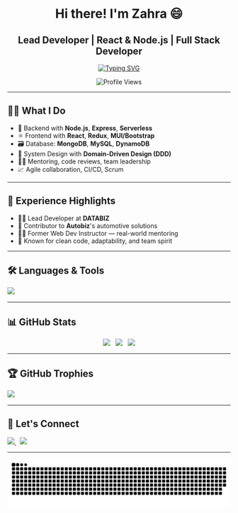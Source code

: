 <h1 align="center">Hi there! I'm Zahra 😄</h1>
<h2 align="center">Lead Developer | React & Node.js | Full Stack Developer</h2>

<p align="center">
  <a href="https://www.google.com/search?q=zahra+boukthir+developer">
    <img src="https://readme-typing-svg.herokuapp.com/?lines=Clean%20Code%20is%20My%20Craft%20💎;Lead%20Dev%20at%20Databiz%20🚀;Always%20Learning%20and%20Mentoring%20🌱&font=Bold&center=true&color=00BFFF&pause=2000" alt="Typing SVG" />
  </a>
</p>

<p align="center">
  <img src="https://komarev.com/ghpvc/?username=zahraboukthir&style=flat&color=blueviolet" height="25" alt="Profile Views" />
</p>

---

## 👩‍💻 What I Do

- 🔧 Backend with <strong>Node.js</strong>, <strong>Express</strong>, <strong>Serverless</strong>
- ⚛️ Frontend with <strong>React</strong>, <strong>Redux</strong>, <strong>MUI/Bootstrap</strong>
- 🗃️ Database: <strong>MongoDB</strong>, <strong>MySQL</strong>, <strong>DynamoDB</strong>
- 📐 System Design with <strong>Domain-Driven Design (DDD)</strong>
- 👩‍🏫 Mentoring, code reviews, team leadership
- 📈 Agile collaboration, CI/CD, Scrum

---

## 💼 Experience Highlights

- 👩‍💼 Lead Developer at <strong>DATABIZ</strong>
- 🚗 Contributor to <strong>Autobiz</strong>'s automotive solutions
- 👩‍🏫 Former Web Dev Instructor — real-world mentoring
- 💬 Known for clean code, adaptability, and team spirit

---

## 🛠️ Languages & Tools

<p align="left">
  <img src="https://go-skill-icons.vercel.app/api/icons?i=js,ts,react,nodejs,express,mongodb,mysql,dynamodb,bootstrap,mui,git,python,figma,vite,vercel" />
</p>

---

## 📊 GitHub Stats

<p align="center">
  <img src="https://github-readme-stats.vercel.app/api/top-langs?username=zahraboukthir&layout=compact&langs_count=8&theme=tokyonight" height="120" />
  &nbsp;
  <img src="https://github-readme-stats.vercel.app/api?username=zahraboukthir&theme=tokyonight&show_icons=true&hide=issues" height="120" />
  &nbsp;
  <img src="https://streak-stats.demolab.com/?user=zahraboukthir&theme=tokyonight" height="120" />
</p>

---

## 🏆 GitHub Trophies

<p align="left">
  <img src="https://github-profile-trophy.vercel.app/?username=zahraboukthir&theme=onestar&row=1&column=7" />
</p>

---

## 🤝 Let's Connect
<p align="left">
  <a href="https://www.linkedin.com/in/zahra-boukthir-748591185">
    <img src="https://raw.githubusercontent.com/rahuldkjain/github-profile-readme-generator/master/src/images/icons/Social/linked-in-alt.svg" height="25"/>
  </a>
  &nbsp;
  <a href="mailto:zahraboukthir@gmail.com">
    <img src="https://img.icons8.com/color/48/000000/gmail-new.png" height="25"/>
  </a>
</p>


---

<p align="center">
  <img src="https://raw.githubusercontent.com/platane/platane/output/github-contribution-grid-snake-dark.svg" alt="GitHub Contribution Snake" />
</p>
